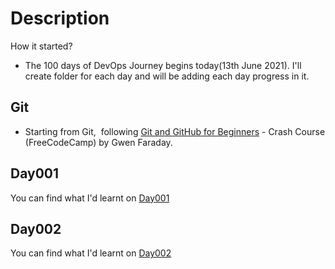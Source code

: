 # Description
How it started?
- The 100 days of DevOps Journey begins today(13th June 2021). I'll create folder for each day and will be adding each day progress in it.

## Git

- Starting from Git,  following [Git and GitHub for Beginners](https://www.youtube.com/watch?v=RGOj5yH7evk) - Crash Course (FreeCodeCamp) by Gwen Faraday.

## Day001

You can find what I'd learnt on [Day001](GIT-Day001/)

## Day002

You can find what I'd learnt on [Day002](GIT-Day002)